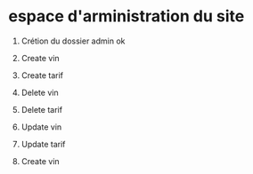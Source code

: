 # espace d'arministration du site
1. Crétion du dossier admin ok
2. Create vin
3. Create tarif
4. Delete vin
5. Delete tarif
6. Update vin
7. Update tarif

1. Create vin